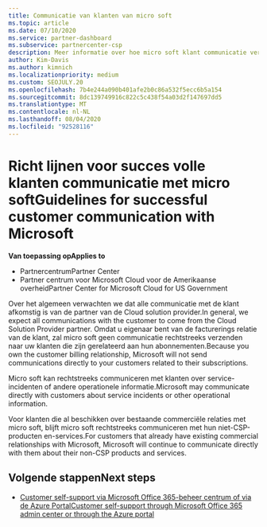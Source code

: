 ```yaml
---
title: Communicatie van klanten van micro soft
ms.topic: article
ms.date: 07/10/2020
ms.service: partner-dashboard
ms.subservice: partnercenter-csp
description: Meer informatie over hoe micro soft klant communicatie verwacht tussen klanten en partners in het Cloud Solution Provider-programma.
author: Kim-Davis
ms.author: kimnich
ms.localizationpriority: medium
ms.custom: SEOJULY.20
ms.openlocfilehash: 7b4e244a090b401afe2b0c86a532f5ecc6b5a154
ms.sourcegitcommit: 8dc139749916c822c5c438f54a03d2f147697dd5
ms.translationtype: MT
ms.contentlocale: nl-NL
ms.lasthandoff: 08/04/2020
ms.locfileid: "92528116"
---
```

# <a name="guidelines-for-successful-customer-communication-with-microsoft"></a><span data-ttu-id="32ef3-103">Richt lijnen voor succes volle klanten communicatie met micro soft</span><span class="sxs-lookup"><span data-stu-id="32ef3-103">Guidelines for successful customer communication with Microsoft</span></span>

<span data-ttu-id="32ef3-104">**Van toepassing op**</span><span class="sxs-lookup"><span data-stu-id="32ef3-104">**Applies to**</span></span>

-  <span data-ttu-id="32ef3-105">Partnercentrum</span><span class="sxs-lookup"><span data-stu-id="32ef3-105">Partner Center</span></span>
-  <span data-ttu-id="32ef3-106">Partner centrum voor Microsoft Cloud voor de Amerikaanse overheid</span><span class="sxs-lookup"><span data-stu-id="32ef3-106">Partner Center for Microsoft Cloud for US Government</span></span>

<span data-ttu-id="32ef3-107">Over het algemeen verwachten we dat alle communicatie met de klant afkomstig is van de partner van de Cloud solution provider.</span><span class="sxs-lookup"><span data-stu-id="32ef3-107">In general, we expect all communications with the customer to come from the Cloud Solution Provider partner.</span></span> <span data-ttu-id="32ef3-108">Omdat u eigenaar bent van de facturerings relatie van de klant, zal micro soft geen communicatie rechtstreeks verzenden naar uw klanten die zijn gerelateerd aan hun abonnementen.</span><span class="sxs-lookup"><span data-stu-id="32ef3-108">Because you own the customer billing relationship, Microsoft will not send communications directly to your customers related to their subscriptions.</span></span>

<span data-ttu-id="32ef3-109">Micro soft kan rechtstreeks communiceren met klanten over service-incidenten of andere operationele informatie.</span><span class="sxs-lookup"><span data-stu-id="32ef3-109">Microsoft may communicate directly with customers about service incidents or other operational information.</span></span>

<span data-ttu-id="32ef3-110">Voor klanten die al beschikken over bestaande commerciële relaties met micro soft, blijft micro soft rechtstreeks communiceren met hun niet-CSP-producten en-services.</span><span class="sxs-lookup"><span data-stu-id="32ef3-110">For customers that already have existing commercial relationships with Microsoft, Microsoft will continue to communicate directly with them about their non-CSP products and services.</span></span>

## <a name="next-steps"></a><span data-ttu-id="32ef3-111">Volgende stappen</span><span class="sxs-lookup"><span data-stu-id="32ef3-111">Next steps</span></span>

- [<span data-ttu-id="32ef3-112">Customer self-support via Microsoft Office 365-beheer centrum of via de Azure Portal</span><span class="sxs-lookup"><span data-stu-id="32ef3-112">Customer self-support through Microsoft Office 365 admin center or through the Azure portal</span></span>](customer-self-support.md)